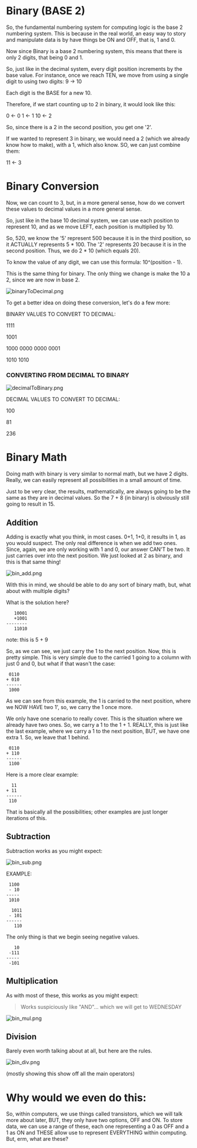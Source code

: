 # Binary (BASE 2)

So, the fundamental numbering system for computing logic is the base 2 numbering system.
This is because in the real world, an easy way to story and manipulate data
is by have things be ON and OFF, that is, 1 and 0.

Now since Binary is a base 2 numbering system, this means that there is only 2 digits, that
being 0 and 1.

So, just like in the decimal system, every digit position increments by the base value.
For instance, once we reach TEN, we move from using a single digit to using two digits:
9 -> 10

Each digit is the BASE for a new 10.

Therefore, if we start counting up to 2 in binary, it would look like this:

0     <- 0
1     <- 1
10    <- 2

So, since there is a 2 in the second position, you get one '2'.

If we wanted to represent 3 in binary, we would need a 2 (which we already know how to make),
with a 1, which also know. SO, we can just combine them:

11    <- 3

# Binary Conversion

Now, we can count to 3, but, in a more general sense, how do we convert these values
to decimal values in a more general sense.

So, just like in the base 10 decimal system, we can use each position to represent 10, and
as we move LEFT, each position is multiplied by 10.

So, 520, we know the '5' represent 500 because it is in the third position, so it ACTUALLY represents
5 * 100. The '2' represents 20 because it is in the second position. Thus, we do 2 * 10 (which equals 20).

To know the value of any digit, we can use this formula: 10^(position - 1).

This is the same thing for binary.
The only thing we change is make the 10 a 2, since we are now in base 2.


![binaryToDecimal.png](assets/binaryToDecimal.png)


To get a better idea on doing these conversion, let's do a few more:

BINARY VALUES TO CONVERT TO DECIMAL:

1111

1001

1000 0000 0000 0001

1010 1010


### CONVERTING FROM DECIMAL TO BINARY

![decimalToBinary.png](assets/decimalToBinary.png)


DECIMAL VALUES TO CONVERT TO DECIMAL:

100

81

236



# Binary Math

Doing math with binary is very similar to normal math, but we have 2 digits.
Really, we can easily represent all possibilities in a small amount of time.

Just to be very clear, the results, mathematically, are always going to be the same as they are 
in decimal values. So the 7 + 8 (in binary) is obviously still going to result in 15.

## Addition

Adding is exactly what you think, in most cases. 0+1, 1+0, it results in 1, as you would suspect.
The only real difference is when we add two ones. Since, again, we are only working with 1 and 0, our answer CAN'T be
two. It just carries over into the next position. We just looked at 2 as binary, and this is that same thing!

![bin_add.png](assets/bin_add.png)

With this in mind, we should be able to do any sort of binary math,
but, what about with multiple digits?

What is the solution here?
```
   10001
   +1001
--------
   11010
```

note: this is 5 + 9

So, as we can see, we just carry the 1 to the next position.
Now, this is pretty simple. This is very simple due to the carried 1 going to a column with 
just 0 and 0, but what if that wasn't the case:

```
 0110
+ 010
------
 1000
```

As we can see from this example, the 1 is carried to the
next position, where we NOW HAVE two 1', so, we carry the 1 once more.

We only have one scenario to really cover. This is the situation where we already have two
ones. So, we carry a 1 to the 1 + 1. REALLY, this is just like the last example, where we carry a 1
to the next position, BUT, we have one extra 1. So, we leave that 1 behind.

```
 0110
+ 110
------
 1100
```


Here is a more clear example:
```
  11
+ 11
------
 110
```

That is basically all the possibilities; other examples are just longer iterations of this.


## Subtraction

Subtraction works as you might expect:

![bin_sub.png](assets/bin_sub.png)


EXAMPLE:
```
 1100
 - 10
-----
 1010 
```

```
  1011
 - 101
------
   110
```

The only thing is that we begin seeing negative values.

```
   10
 -111
-----
 -101  
```



## Multiplication

As with most of these, this works as you might expect:

> Works suspiciously like "AND"... which we will get to WEDNESDAY

![bin_mul.png](assets/bin_mul.png)

## Division

Barely even worth talking about at all, but here are the rules.

![bin_div.png](assets/bin_div.png)

(mostly showing this show off all the main operators)

# Why would we even do this:

So, within computers, we use things called transistors, which we will talk more about later, BUT,
they only have two options, OFF and ON. To store data, we can use a range of these, each one representing a 
0 as OFF and a 1 as ON and THESE allow use to represent EVERYTHING within computing. But, erm, what are these?

